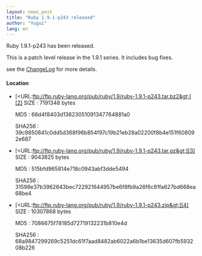 ```yaml
---
layout: news_post
title: "Ruby 1.9.1-p243 released"
author: "Yugui"
lang: en
---
```


Ruby 1.9.1-p243 has been released.

This is a patch level release in the 1.9.1 series. It includes bug
fixes.

see the [ChangeLog][1] for more details.

#### Location

* [&lt;URL:ftp://ftp.ruby-lang.org/pub/ruby/1.9/ruby-1.9.1-p243.tar.bz2&gt;][2]
  SIZE
  : 7191348 bytes

  MD5
  : 66d4f8403d13623051091347764881a0

  SHA256
  : 39c9850841c0dd5d368f96b854f97c19b21eb28a02200f8b4e151f608092e687

* [&lt;URL:ftp://ftp.ruby-lang.org/pub/ruby/1.9/ruby-1.9.1-p243.tar.gz&gt;][3]
  SIZE
  : 9043825 bytes

  MD5
  : 515bfd965814e718c0943abf3dde5494

  SHA256
  : 31598e37b3962643bec722921644957be6f8fb9a26f6c91fa627bd668ea68be4

* [&lt;URL:ftp://ftp.ruby-lang.org/pub/ruby/1.9/ruby-1.9.1-p243.zip&gt;][4]
  SIZE
  : 10307868 bytes

  MD5
  : 7086675f78185d72719132231b810e4d

  SHA256
  : 68a9847299269c5251dc61f7aad8482ab6022a6b1be13635d607fb593208b226



[1]: http://svn.ruby-lang.org/repos/ruby/branches/ruby_1_9_1/ChangeLog 
[2]: ftp://ftp.ruby-lang.org/pub/ruby/1.9/ruby-1.9.1-p243.tar.bz2 
[3]: ftp://ftp.ruby-lang.org/pub/ruby/1.9/ruby-1.9.1-p243.tar.gz 
[4]: ftp://ftp.ruby-lang.org/pub/ruby/1.9/ruby-1.9.1-p243.zip 
